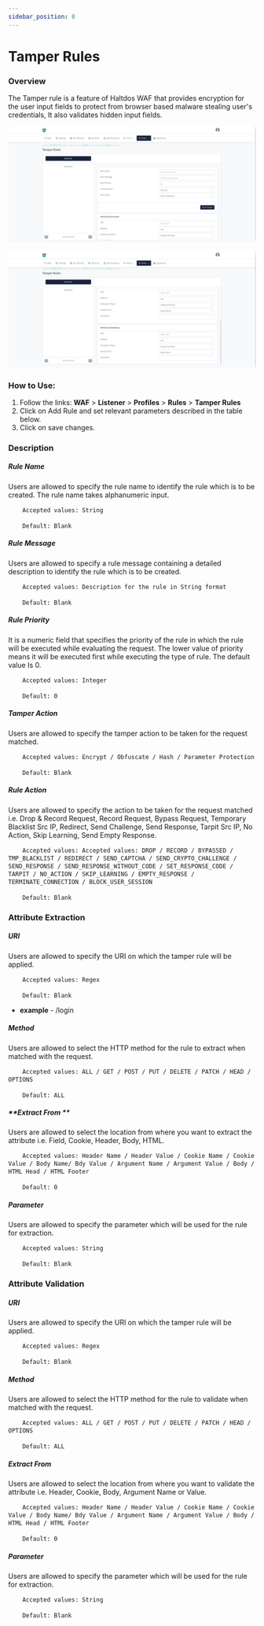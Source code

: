 ```yaml
---
sidebar_position: 8
---
```


# Tamper Rules
   

### Overview
   
The Tamper rule is a feature of Haltdos WAF that provides encryption for the user input fields to protect from browser based malware stealing user's credentials, It also validates hidden input fields.
   
![Tamper Rule](/img/waf/v8/docs/tamperRule1.png)
   
![Tamper Rule](/img/waf/v8/docs/tamperRule2.png)
    
### How to Use:
1. Follow the links: **WAF** > **Listener** >  **Profiles** > **Rules** > **Tamper Rules**
2. Click on Add Rule and set relevant parameters described in the table below.
3. Click on save changes.

### Description 

##### **Rule Name**
Users are allowed to specify the rule name to identify the rule which is to be created. The rule name takes alphanumeric input.

```
    Accepted values: String

    Default: Blank  
```


##### **Rule Message**
Users are allowed to specify a rule message containing a detailed description to identify the rule which is to be created.

```
    Accepted values: Description for the rule in String format

    Default: Blank  
```


##### **Rule Priority**
It is a numeric field that specifies the priority of the rule in which the rule will be executed while evaluating the request. The lower value of priority means it will be executed first while executing the type of rule. The default value Is 0.

```
    Accepted values: Integer

    Default: 0  
```


##### **Tamper Action**
Users are allowed to specify the tamper action to be taken for the request matched.

```
    Accepted values: Encrypt / Obfuscate / Hash / Parameter Protection

    Default: Blank 
```


##### **Rule Action**
Users are allowed to specify the action to be taken for the request matched i.e. Drop & Record Request, Record Request, Bypass Request, Temporary Blacklist Src IP, Redirect, Send Challenge, Send Response, Tarpit Src IP, No Action, Skip Learning, Send Empty Response.

```
    Accepted values: Accepted values: DROP / RECORD / BYPASSED / TMP_BLACKLIST / REDIRECT / SEND_CAPTCHA / SEND_CRYPTO_CHALLENGE / SEND_RESPONSE / SEND_RESPONSE_WITHOUT_CODE / SET_RESPONSE_CODE / TARPIT / NO_ACTION / SKIP_LEARNING / EMPTY_RESPONSE / TERMINATE_CONNECTION / BLOCK_USER_SESSION

    Default: Blank  
```


### Attribute Extraction

##### **URI**
Users are allowed to specify the URI on which the tamper rule will be applied.

```
    Accepted values: Regex

    Default: Blank  
```


- **example** - /login

##### **Method**
Users are allowed to select the HTTP method for the rule to extract when matched with the request.

```
    Accepted values: ALL / GET / POST / PUT / DELETE / PATCH / HEAD / OPTIONS

    Default: ALL  
```


##### **Extract From **
Users are allowed to select the location from where you want to extract the attribute i.e. Field, Cookie, Header, Body, HTML.

```
    Accepted values: Header Name / Header Value / Cookie Name / Cookie Value / Body Name/ Bdy Value / Argument Name / Argument Value / Body / HTML Head / HTML Footer

    Default: 0  
```


##### **Parameter**
Users are allowed to specify the parameter which will be used for the rule for extraction.

```
    Accepted values: String

    Default: Blank  
```


### **Attribute Validation**

##### **URI**
Users are allowed to specify the URI on which the tamper rule will be applied.

```
    Accepted values: Regex

    Default: Blank  
```


##### **Method**
Users are allowed to select the HTTP method for the rule to validate when matched with the request.

```
    Accepted values: ALL / GET / POST / PUT / DELETE / PATCH / HEAD / OPTIONS

    Default: ALL  
```


##### **Extract From**
Users are allowed to select the location from where you want to validate the attribute i.e. Header, Cookie, Body, Argument Name or Value.

```
    Accepted values: Header Name / Header Value / Cookie Name / Cookie Value / Body Name/ Bdy Value / Argument Name / Argument Value / Body / HTML Head / HTML Footer

    Default: 0  
```


##### **Parameter**

Users are allowed to specify the parameter which will be used for the rule for extraction.

```
    Accepted values: String

    Default: Blank
```





